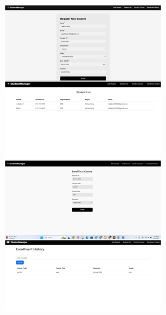 ![image alt](https://github.com/MDjahed2001/StudentManager/blob/91ee7bb6dd3e5c99a1eb2343bb568c3468c33bfc/ok.png)
![image alt](https://github.com/MDjahed2001/StudentManager/blob/91ee7bb6dd3e5c99a1eb2343bb568c3468c33bfc/ok1.jpg)
![image alt](https://github.com/MDjahed2001/StudentManager/blob/91ee7bb6dd3e5c99a1eb2343bb568c3468c33bfc/ok2.png)
![image alt](https://github.com/MDjahed2001/StudentManager/blob/91ee7bb6dd3e5c99a1eb2343bb568c3468c33bfc/ok3.jpg)

